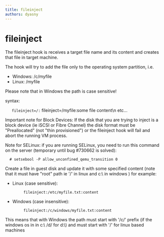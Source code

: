 ```yaml
---
title: fileinject
authors: dyasny
---
```


# fileinject

The fileinject hook is receives a target file name and its content and creates that file in target machine.

The hook will try to add the file only to the operating system partition, i.e.

*   Windows: /c/myfile
*   Linux: /myfile

Please note that in Windows the path is case sensitive!

syntax:

`   fileinject=/`<target file name>` : `<file content>
         fileinject=/myfile:some file content\n etc...

Important note for Block Devices: If the disk that you are trying to inject is a block device (ie iSCSI or Fibre Channel) the disk format must be "Preallocated" (not "thin provisioned") or the fileinject hook will fail and abort the running VM process.

Note for SELinux: if you are running SELinux, you need to run this command on the server (temporary until bug #730662 is solved):

      # setsebool -P allow_unconfined_qemu_transition 0

Create a file in guest disk and update it with some specified content (note that it must have "root" path ie '/' in linux and c:\\ in windows ) for example:

*   Linux (case sensitive):

             fileinject:/etc/myfile.txt:content

*   Windows (case insensitive):

             fileinject:/c/windows/myfile.txt:content

This means that with Windows the path must start with '/c/' prefix (if the windows os in in c:\\ /d/ for d:\\) and must start with '/' for linux based machines

